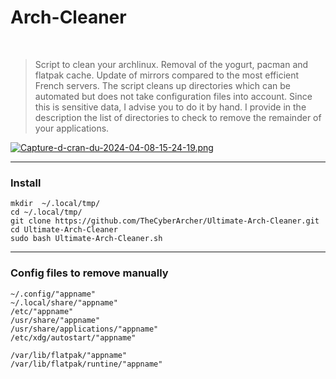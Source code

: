 # Arch-Cleaner

<br />

>Script to clean your archlinux. Removal of the yogurt, pacman and flatpak cache. Update of mirrors compared to the most efficient French servers. The script cleans up directories which can be automated but does not take configuration files into account. Since this is sensitive data, I advise you to do it by hand. I provide in the description the list of directories to check to remove the remainder of your applications.

[![Capture-d-cran-du-2024-04-08-15-24-19.png](https://i.postimg.cc/SRDfFZ8p/Capture-d-cran-du-2024-04-08-15-24-19.png)](https://postimg.cc/zHHgTF0d)

---

### Install

```
mkdir  ~/.local/tmp/
cd ~/.local/tmp/
git clone https://github.com/TheCyberArcher/Ultimate-Arch-Cleaner.git
cd Ultimate-Arch-Cleaner
sudo bash Ultimate-Arch-Cleaner.sh
``` 

---

### Config files to remove manually

```
~/.config/"appname"
~/.local/share/"appname"
/etc/"appname"
/usr/share/"appname"
/usr/share/applications/"appname"
/etc/xdg/autostart/"appname"

/var/lib/flatpak/"appname"
/var/lib/flatpak/runtine/"appname"
```
